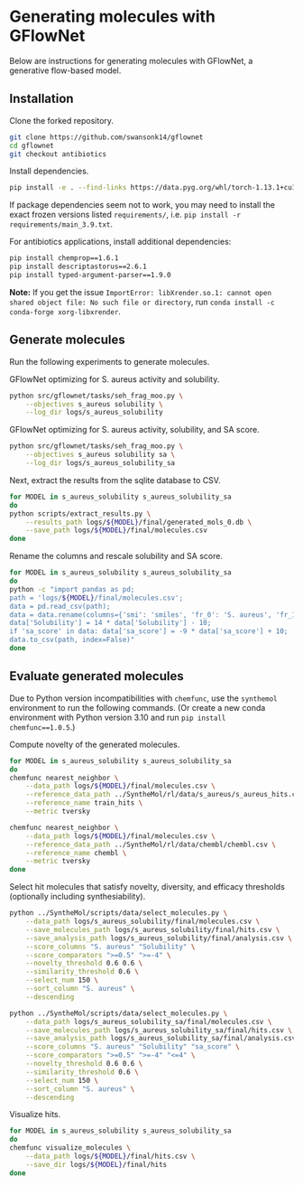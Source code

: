 # Generating molecules with GFlowNet

Below are instructions for generating molecules with GFlowNet, a generative flow-based model.


## Installation

Clone the forked repository.

```bash
git clone https://github.com/swansonk14/gflownet
cd gflownet
git checkout antibiotics
```

Install dependencies.

```bash
pip install -e . --find-links https://data.pyg.org/whl/torch-1.13.1+cu117.html
```

If package dependencies seem not to work, you may need to install the exact frozen versions listed `requirements/`, i.e. `pip install -r requirements/main_3.9.txt`.

For antibiotics applications, install additional dependencies:
```bash
pip install chemprop==1.6.1
pip install descriptastorus==2.6.1
pip install typed-argument-parser==1.9.0
```

**Note:** If you get the issue `ImportError: libXrender.so.1: cannot open shared object file: No such file or directory`, run `conda install -c conda-forge xorg-libxrender`.


## Generate molecules 

Run the following experiments to generate molecules.

GFlowNet optimizing for S. aureus activity and solubility.
```bash
python src/gflownet/tasks/seh_frag_moo.py \
    --objectives s_aureus solubility \
    --log_dir logs/s_aureus_solubility
```

GFlowNet optimizing for S. aureus activity, solubility, and SA score.
```bash
python src/gflownet/tasks/seh_frag_moo.py \
    --objectives s_aureus solubility sa \
    --log_dir logs/s_aureus_solubility_sa
```

Next, extract the results from the sqlite database to CSV.
```bash
for MODEL in s_aureus_solubility s_aureus_solubility_sa
do
python scripts/extract_results.py \
    --results_path logs/${MODEL}/final/generated_mols_0.db \
    --save_path logs/${MODEL}/final/molecules.csv
done
```

Rename the columns and rescale solubility and SA score.
```bash
for MODEL in s_aureus_solubility s_aureus_solubility_sa
do
python -c "import pandas as pd;
path = 'logs/${MODEL}/final/molecules.csv';
data = pd.read_csv(path);
data = data.rename(columns={'smi': 'smiles', 'fr_0': 'S. aureus', 'fr_1': 'Solubility', 'fr_2': 'sa_score'});
data['Solubility'] = 14 * data['Solubility'] - 10;
if 'sa_score' in data: data['sa_score'] = -9 * data['sa_score'] + 10;
data.to_csv(path, index=False)"
done
```

## Evaluate generated molecules

Due to Python version incompatibilities with `chemfunc`, use the `synthemol` environment to run the following commands. (Or create a new conda environment with Python version 3.10 and run `pip install chemfunc==1.0.5`.)

Compute novelty of the generated molecules.
```bash
for MODEL in s_aureus_solubility s_aureus_solubility_sa
do
chemfunc nearest_neighbor \
    --data_path logs/${MODEL}/final/molecules.csv \
    --reference_data_path ../SyntheMol/rl/data/s_aureus/s_aureus_hits.csv \
    --reference_name train_hits \
    --metric tversky

chemfunc nearest_neighbor \
    --data_path logs/${MODEL}/final/molecules.csv \
    --reference_data_path ../SyntheMol/rl/data/chembl/chembl.csv \
    --reference_name chembl \
    --metric tversky
done
```

Select hit molecules that satisfy novelty, diversity, and efficacy thresholds (optionally including synthesiability).
```bash
python ../SyntheMol/scripts/data/select_molecules.py \
    --data_path logs/s_aureus_solubility/final/molecules.csv \
    --save_molecules_path logs/s_aureus_solubility/final/hits.csv \
    --save_analysis_path logs/s_aureus_solubility/final/analysis.csv \
    --score_columns "S. aureus" "Solubility" \
    --score_comparators ">=0.5" ">=-4" \
    --novelty_threshold 0.6 0.6 \
    --similarity_threshold 0.6 \
    --select_num 150 \
    --sort_column "S. aureus" \
    --descending

python ../SyntheMol/scripts/data/select_molecules.py \
    --data_path logs/s_aureus_solubility_sa/final/molecules.csv \
    --save_molecules_path logs/s_aureus_solubility_sa/final/hits.csv \
    --save_analysis_path logs/s_aureus_solubility_sa/final/analysis.csv \
    --score_columns "S. aureus" "Solubility" "sa_score" \
    --score_comparators ">=0.5" ">=-4" "<=4" \
    --novelty_threshold 0.6 0.6 \
    --similarity_threshold 0.6 \
    --select_num 150 \
    --sort_column "S. aureus" \
    --descending
```

Visualize hits.
```bash
for MODEL in s_aureus_solubility s_aureus_solubility_sa
do
chemfunc visualize_molecules \
    --data_path logs/${MODEL}/final/hits.csv \
    --save_dir logs/${MODEL}/final/hits
done
```

